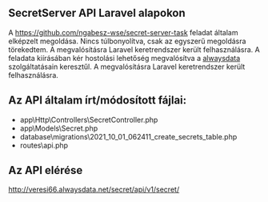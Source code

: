 ## SecretServer API Laravel alapokon

A <a href="https://github.com/ngabesz-wse/secret-server-task">https://github.com/ngabesz-wse/secret-server-task</a> feladat általam elképzelt megoldása. Nincs túlbonyolítva, csak az egyszerű megoldásra törekedtem. A megvalósításra Laravel keretrendszer került felhasználásra. A feladata kiírásában kér hostolási lehetőség megvalósítva a <a href="https://www.alwaysdata.com/">alwaysdata</a> szolgáltatásain keresztűl. A megvalósításra Laravel keretrendszer került felhasználásra.

## Az API általam írt/módosított fájlai:

- app\Http\Controllers\SecretController.php
- app\Models\Secret.php
- database\migrations\2021_10_01_062411_create_secrets_table.php
- routes\api.php

## Az API elérése

<a href="http://veresi66.alwaysdata.net/secret/api/v1/secret/">http://veresi66.alwaysdata.net/secret/api/v1/secret/</a>
